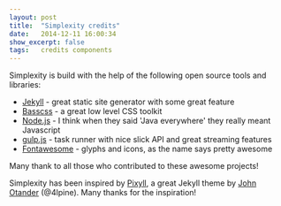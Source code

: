 ```yaml
---
layout: post
title:  "Simplexity credits"
date:   2014-12-11 16:00:34
show_excerpt: false
tags:   credits components
---
```

Simplexity is build with the help of the following open source tools and libraries:

- [Jekyll][jekyll] - great static site generator with some great feature
- [Basscss][basscss] - a great low level CSS toolkit
- [Node.js][node] - I think when they said 'Java everywhere' they really meant Javascript
- [gulp.js][gulp] - task runner with nice slick API and great streaming features
- [Fontawesome][fontawesome] - glyphs and icons, as the name says pretty awesome

Many thank to all those who contributed to these awesome projects!

Simplexity has been inspired by [Pixyll](http://pixyll.com), a great Jekyll theme by [John Otander](http://johnotander.com/) (@4lpine).
Many thanks for the inspiration!

[jekyll]:      http://jekyllrb.com
[basscss]:     http://basscss.com
[node]:        http://nodejs.org
[gulp]:        http://gulpjs.com
[fontawesome]: http://fontawesome.io
